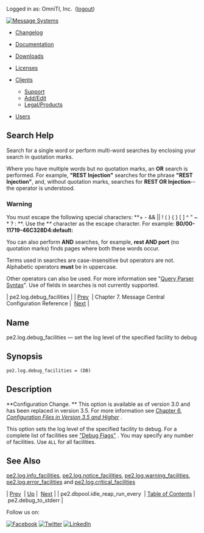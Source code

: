 Logged in as: OmniTI, Inc.  ([logout](https://support.messagesystems.com/logout.php))

[![Message Systems](https://support.messagesystems.com/images/ms-white205.png)](https://support.messagesystems.com/start.php) 

*   [Changelog](https://support.messagesystems.com/start.php?show=changelog)
*   [Documentation](https://support.messagesystems.com/docs/)
*   [Downloads](https://support.messagesystems.com/start.php)

*   [Licenses](https://support.messagesystems.com/license_summary.php)
*   <a href="">Clients</a>
    *   [Support](https://support.messagesystems.com/cs.php)
    *   [Add/Edit](https://support.messagesystems.com/edit_client.php)
    *   [Legal/Products](https://support.messagesystems.com/edit_products.php)
*   [Users](https://support.messagesystems.com/edit_customer.php)

## Search Help

Search for a single word or perform multi-word searches by enclosing your search in quotation marks.

Where you have multiple words but no quotation marks, an **OR** search is performed. For example, **"REST Injection"** searches for the phrase **"REST Injection"**, and, without quotation marks, searches for **REST OR Injection**--the operator is understood.

### Warning

You must escape the following special characters: **+ - && || ! ( ) { } [ ] ^ " ~ * ? : \**. Use the **\** character as the escape character. For example: **B0/00-11719-46C328D4\:default\:**

You can also perform **AND** searches, for example, **rest AND port** (no quotation marks) finds pages where both these words occur.

Terms used in searches are case-insensitive but operators are not. Alphabetic operators **must** be in uppercase.

Other operators can also be used. For more information see "[Query Parser Syntax](https://lucene.apache.org/core/old_versioned_docs/versions/3_0_0/queryparsersyntax.html)". Use of fields in searches is not currently supported.

| pe2.log.debug_facilities |
| [Prev](conf.mc.dbpool.idle_reap_run_every.php)  | Chapter 7. Message Central Configuration Reference |  [Next](conf.mc.debug_to_stderr.php) |

<a name="conf.pe2.log.debug_facilities"></a>
## Name

pe2.log.debug_facilities — set the log level of the specified facility to debug

## Synopsis

`pe2.log.debug_facilities = (DB)`

<a name="idp1722432"></a>
## Description

**Configuration Change. ** This option is available as of version 3.0 and has been replaced in version 3.5\. For more information see [Chapter 6, *Configuration Files in Version 3.5 and Higher*](mc.conf.3.5.php "Chapter 6. Configuration Files in Version 3.5 and Higher") .

This option sets the log level of the specified facility to debug. For a complete list of facilities see ["Debug Flags"](https://support.messagesystems.com/docs/web-ref/conf.ref.debug_flags.php) . You may specify any number of facilities. Use `ALL` for all facilities.

<a name="idp1727840"></a>
## See Also

[pe2.log.info_facilities](conf.pe2.log.info_facilities.php "pe2.log.info_facilities"), [pe2.log.notice_facilities](conf.pe2.log.notice_facilities.php "pe2.log.notice_facilities"), [pe2.log.warning_facilities](conf.pe2.log.warning_facilities.php "pe2.log.warning_facilities"), [pe2.log.error_facilities](conf.pe2.log.error_facilities.php "pe2.log.error_facilities") and [pe2.log.critical_facilities](conf.pe2.log.critical_facilities.php "pe2.log.critical_facilities")

| [Prev](conf.mc.dbpool.idle_reap_run_every.php)  | [Up](mc.conf.php) |  [Next](conf.mc.debug_to_stderr.php) |
| pe2.dbpool.idle_reap_run_every  | [Table of Contents](index.php) |  pe2.debug_to_stderr |

Follow us on:

[![Facebook](https://support.messagesystems.com/images/icon-facebook.png)](http://www.facebook.com/messagesystems) [![Twitter](https://support.messagesystems.com/images/icon-twitter.png)](http://twitter.com/#!/MessageSystems) [![LinkedIn](https://support.messagesystems.com/images/icon-linkedin.png)](http://www.linkedin.com/company/message-systems)